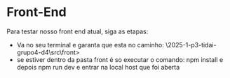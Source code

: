 # Front-End 

Para testar nosso front end atual, siga as etapas:

- Va no seu terminal e garanta que esta no caminho: \2025-1-p3-tidai-grupo4-d4\src\front> 
- se estiver dentro da pasta front é so executar o comando: npm install e depois npm run dev e entrar na local host que foi aberta


